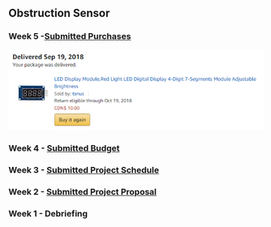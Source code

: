 ## Obstruction Sensor

### Week 5 -[Submitted Purchases](https://github.com/AldousMendoza/ObstructionSensor/blob/master/ProjectDocumentation/Purchases.docx)  
![Alt text](https://github.com/AldousMendoza/ObstructionSensor/blob/master/ProjectDocumentation/Purchases/4-Digit%207-Segment%20Display.png)

### Week 4 - [Submitted Budget](https://github.com/AldousMendoza/ObstructionSensor/blob/master/ProjectDocumentation/Budget.xlsx)

### Week 3 - [Submitted Project Schedule](https://github.com/AldousMendoza/ObstructionSensor/blob/master/ProjectDocumentation/Project%20Schedule.mpp)

### Week 2 - [Submitted Project Proposal](https://github.com/AldousMendoza/ObstructionSensor/blob/master/ProjectDocumentation/Project%20Proposal.xlsx)

### Week 1 - Debriefing
